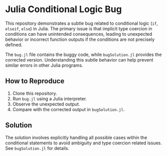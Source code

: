 # Julia Conditional Logic Bug

This repository demonstrates a subtle bug related to conditional logic (`if`, `elseif`, `else`) in Julia. The primary issue is that implicit type coercion in conditions can have unintended consequences, leading to unexpected behavior or incorrect function outputs if the conditions are not precisely defined.

The `bug.jl` file contains the buggy code, while `bugSolution.jl` provides the corrected version.  Understanding this subtle behavior can help prevent similar errors in other Julia programs.

## How to Reproduce
1. Clone this repository.
2. Run `bug.jl` using a Julia interpreter.
3. Observe the unexpected output.
4. Compare with the corrected output in `bugSolution.jl`.

## Solution
The solution involves explicitly handling all possible cases within the conditional statements to avoid ambiguity and type coercion related issues.  See `bugSolution.jl` for details.